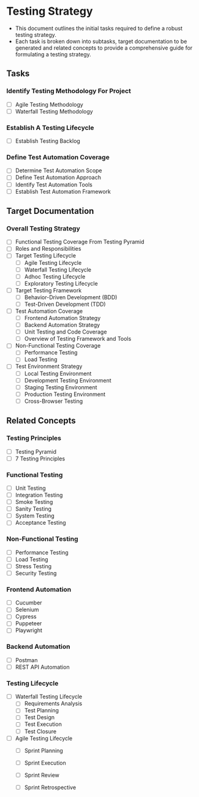 # Testing Strategy
- This document outlines the initial tasks required to define a robust testing strategy.
- Each task is broken down into subtasks, target documentation to be generated and related concepts to provide a comprehensive guide for formulating a testing strategy.

## Tasks
### Identify Testing Methodology For Project
  - [ ] Agile Testing Methodology
  - [ ] Waterfall Testing Methodology
### Establish A Testing Lifecycle
  - [ ] Establish Testing Backlog
### Define Test Automation Coverage
  - [ ] Determine Test Automation Scope
  - [ ] Define Test Automation Approach
  - [ ] Identify Test Automation Tools
  - [ ] Establish Test Automation Framework

## Target Documentation
### Overall Testing Strategy
  - [ ] Functional Testing Coverage From Testing Pyramid
  - [ ] Roles and Responsibilities
  - [ ] Target Testing Lifecycle
    - [ ] Agile Testing Lifecycle
    - [ ] Waterfall Testing Lifecycle
    - [ ] Adhoc Testing Lifecycle
    - [ ] Exploratory Testing Lifecycle
  - [ ] Target Testing Framework
    - [ ] Behavior-Driven Development (BDD)
    - [ ] Test-Driven Development (TDD)
  - [ ] Test Automation Coverage
    - [ ] Frontend Automation Strategy
    - [ ] Backend Automation Strategy
    - [ ] Unit Testing and Code Coverage
    - [ ] Overview of Testing Framework and Tools
  - [ ] Non-Functional Testing Coverage
    - [ ] Performance Testing
    - [ ] Load Testing
  - [ ] Test Environment Strategy
    - [ ] Local Testing Environment
    - [ ] Development Testing Environment
    - [ ] Staging Testing Environment
    - [ ] Production Testing Environment
    - [ ] Cross-Browser Testing

## Related Concepts
### Testing Principles
  - [ ] Testing Pyramid
  - [ ] 7 Testing Principles
### Functional Testing
  - [ ] Unit Testing
  - [ ] Integration Testing
  - [ ] Smoke Testing
  - [ ] Sanity Testing
  - [ ] System Testing
  - [ ] Acceptance Testing
### Non-Functional Testing
  - [ ] Performance Testing
  - [ ] Load Testing
  - [ ] Stress Testing
  - [ ] Security Testing
### Frontend Automation
  - [ ] Cucumber
  - [ ] Selenium
  - [ ] Cypress
  - [ ] Puppeteer
  - [ ] Playwright
### Backend Automation
  - [ ] Postman
  - [ ] REST API Automation
### Testing Lifecycle
- [ ] Waterfall Testing Lifecycle
  - [ ] Requirements Analysis
  - [ ] Test Planning
  - [ ] Test Design
  - [ ] Test Execution
  - [ ] Test Closure
- [ ] Agile Testing Lifecycle
  - [ ] Sprint Planning
  - [ ] Sprint Execution
  - [ ] Sprint Review
  - [ ] Sprint Retrospective

